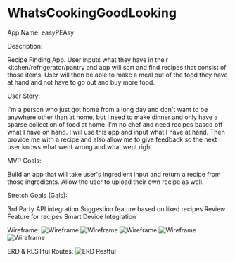 # WhatsCookingGoodLooking
App Name: easyPEAsy

Description:

Recipe Finding App. User inputs what they have in their kitchen/refrigerator/pantry and app will sort and find recipes that consist of those items. User will then be able to make a meal out of the food they have at hand and not have to go out and buy more food.   

User Story: 

I'm a person who just got home from a long day and don't want to be anywhere other than at home, but I need to make dinner and only have a sparse collection of food at home. I'm no chef and need recipes based off what I have on hand. I will use this app and input what I have at hand. Then provide me with a recipe and also allow me to give feedback so the next user knows what went wrong and what went right.

MVP Goals:

Build an app that will take user's ingredient input and return a recipe from those ingredients.
Allow the user to upload their own recipe as well.

Stretch Goals (Gals):

  3rd Party API integration 
  Suggestion feature based on liked recipes
  Review Feature for recipes
  Smart Device Integration

Wireframe:
![Wireframe](https://github.com/prireds174/WhatsCookingGoodLooking/blob/main/Wireframe/Screenshot%202022-01-23%20212354.png)
![Wireframe](https://github.com/prireds174/WhatsCookingGoodLooking/blob/main/Wireframe/Screenshot%202022-01-23%20212443.png)
![Wireframe](https://github.com/prireds174/WhatsCookingGoodLooking/blob/main/Wireframe/Screenshot%202022-01-23%20212514.png)
![Wireframe](https://github.com/prireds174/WhatsCookingGoodLooking/blob/main/Wireframe/Screenshot%202022-01-23%20212638.png)
![Wireframe](https://github.com/prireds174/WhatsCookingGoodLooking/blob/main/Wireframe/Screenshot%202022-01-23%20212708.png)

ERD & RESTful Routes:
![ERD Restful](https://github.com/prireds174/WhatsCookingGoodLooking/blob/main/image%20(1).png)

